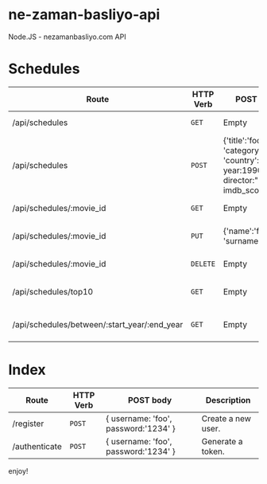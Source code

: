 # ne-zaman-basliyo-api
Node.JS - nezamanbasliyo.com API

# Schedules

| Route | HTTP Verb	 | POST body	 | Description	 |
| --- | --- | --- | --- |
| /api/schedules | `GET` | Empty | List all schedules. |
| /api/schedules | `POST` | {'title':'foo', 'category':'bar', 'country':'Turkey', year:1990, director:"id", imdb_score: 9.7 } | Create a new movie. |
| /api/schedules/:movie_id | `GET` | Empty | Get a movie. |
| /api/schedules/:movie_id | `PUT` | {'name':'foo', 'surname':'bar'} | Update a movie with new info. |
| /api/schedules/:movie_id | `DELETE` | Empty | Delete a movie. |
| /api/schedules/top10 | `GET` | Empty | Get the top 10 schedules. |
| /api/schedules/between/:start_year/:end_year | `GET` | Empty | Movies between two dates. |

# Index

| Route | HTTP Verb	 | POST body	 | Description	 |
| --- | --- | --- | --- |
| /register | `POST` | { username: 'foo', password:'1234' } | Create a new user. |
| /authenticate | `POST` | { username: 'foo', password:'1234' } | Generate a token. |

enjoy!